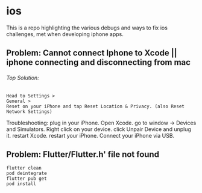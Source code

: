 # ios
This is a repo highlighting the various debugs and ways to fix ios challenges, met when developing iphone apps.

## Problem: Cannot connect Iphone to Xcode || iphone connecting and disconnecting from mac

###### Top Solution: 
```
Head to Settings >
General > 
Reset on your iPhone and tap Reset Location & Privacy. (also Reset Network Settings)
```

Troubleshooting:
plug in your iPhone.
Open Xcode.
go to window -> Devices and Simulators.
Right click on your device.
click Unpair Device and unplug it.
restart Xcode.
restart your iPhone.
Connect your iPhone via USB.

## Problem: Flutter/Flutter.h' file not found 

```
flutter clean
pod deintegrate
flutter pub get
pod install
```
